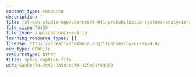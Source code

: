 ```yaml
---
content_type: resource
description: ''
file: /ol-ocw-studio-app/courses/6-041-probabilistic-systems-analysis-and-applied-probability-fall-2010/6a86e37328f27b5dd5fd325e61fe3609_TluTv5V0RmE.srt
file_size: 73155
file_type: application/x-subrip
learning_resource_types: []
license: https://creativecommons.org/licenses/by-nc-sa/4.0/
ocw_type: OCWFile
resourcetype: Other
title: 3play caption file
uid: 6a86e373-28f2-7b5d-d5fd-325e61fe3609
---
```

